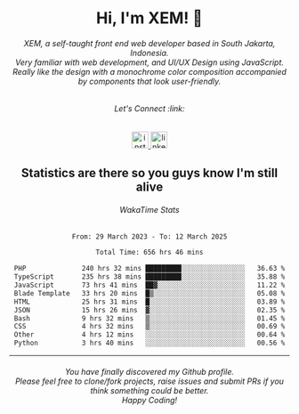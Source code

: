 <h1 align="center">Hi, I'm XEM! <span class="wave">👋</span></h1>

<h6 align="center">XEM, a self-taught front end web developer based in South Jakarta, Indonesia.<br>Very familiar with web development, and UI/UX Design using JavaScript.<br>Really like the design with a monochrome color composition accompanied by components that look user-friendly.</h6>

<div align="center">
  <h6>
    <i>Let's Connect :link:</i>
  </h6>
  <a href="https://instagram.com/ensayiti" target="_blank">
    <img src="https://img.shields.io/static/v1?message=Instagram&logo=instagram&label=&color=E4405F&logoColor=white&labelColor=&style=for-the-badge" height="30" alt="instagram logo"  />
  </a>
  <a href="https://www.linkedin.com/in/samuel-andika-94616625b/" target="_blank">
    <img src="https://img.shields.io/static/v1?message=LinkedIn&logo=linkedin&label=&color=0077B5&logoColor=white&labelColor=&style=for-the-badge" height="30" alt="linkedin logo"  />
  </a>
</div>

<h2 align="center">Statistics are there so you guys know I'm still alive</h1>

<div align="center">
  
  <h6>WakaTime Stats</h6>
  <!--START_SECTION:waka-->

```txt
From: 29 March 2023 - To: 12 March 2025

Total Time: 656 hrs 46 mins

PHP              240 hrs 32 mins █████████░░░░░░░░░░░░░░░░   36.63 %
TypeScript       235 hrs 38 mins █████████░░░░░░░░░░░░░░░░   35.88 %
JavaScript       73 hrs 41 mins  ██▓░░░░░░░░░░░░░░░░░░░░░░   11.22 %
Blade Template   33 hrs 20 mins  █▒░░░░░░░░░░░░░░░░░░░░░░░   05.08 %
HTML             25 hrs 31 mins  █░░░░░░░░░░░░░░░░░░░░░░░░   03.89 %
JSON             15 hrs 26 mins  ▓░░░░░░░░░░░░░░░░░░░░░░░░   02.35 %
Bash             9 hrs 32 mins   ▒░░░░░░░░░░░░░░░░░░░░░░░░   01.45 %
CSS              4 hrs 32 mins   ▒░░░░░░░░░░░░░░░░░░░░░░░░   00.69 %
Other            4 hrs 12 mins   ░░░░░░░░░░░░░░░░░░░░░░░░░   00.64 %
Python           3 hrs 40 mins   ░░░░░░░░░░░░░░░░░░░░░░░░░   00.56 %
```

<!--END_SECTION:waka-->
</div>

---

<h6 align="center">
  You have finally discovered my Github profile.
  <br>
  Please feel free to clone/fork projects, raise issues and submit PRs if you think something could be better.
  <br>
  <i>Happy Coding!</i>
</h6>
